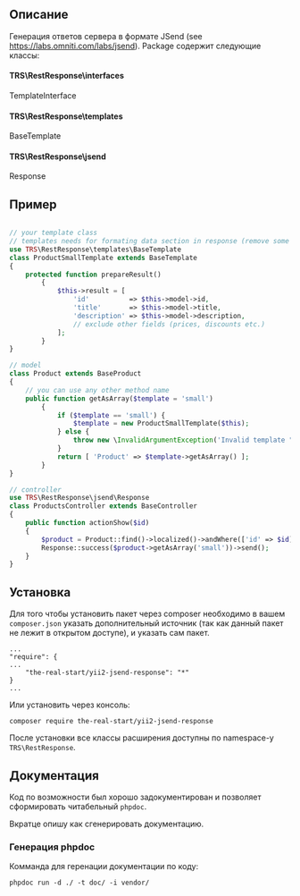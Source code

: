 ## Описание

Генерация ответов сервера в формате JSend (see https://labs.omniti.com/labs/jsend).
Package содержит следующие классы:

#### TRS\RestResponse\interfaces
TemplateInterface
#### TRS\RestResponse\templates
BaseTemplate
#### TRS\RestResponse\jsend
Response

## Пример

```php

// your template class
// templates needs for formating data section in response (remove some data for example)
use TRS\RestResponse\templates\BaseTemplate
class ProductSmallTemplate extends BaseTemplate
{
    protected function prepareResult()
        {
            $this->result = [
                'id'          => $this->model->id,
                'title'       => $this->model->title,
                'description' => $this->model->description,
                // exclude other fields (prices, discounts etc.)
            ];
        }
}

// model
class Product extends BaseProduct
{
    // you can use any other method name
    public function getAsArray($template = 'small')
        {
            if ($template == 'small') {
                $template = new ProductSmallTemplate($this);
            } else {
                throw new \InvalidArgumentException('Invalid template "' . $template . '"');
            }
            return [ 'Product' => $template->getAsArray() ];
        }
}

// controller
use TRS\RestResponse\jsend\Response
class ProductsController extends BaseController
{
    public function actionShow($id)
    {
        $product = Product::find()->localized()->andWhere(['id' => $id])->one();
        Response::success($product->getAsArray('small'))->send();
    }
}

```

## Установка

Для того чтобы установить пакет через composer необходимо в вашем `composer.json` указать дополнительный источник
(так как данный пакет не лежит в открытом доступе), и указать сам пакет.

```
...
"require": {
...
	"the-real-start/yii2-jsend-response": "*"
}
...

```

Или установить через консоль:

```
composer require the-real-start/yii2-jsend-response
```

После установки все классы расширения доступны по namespace-у `TRS\RestResponse`.

## Документация

Код по возможности был хорошо задокументирован и позволяет сформировать читабельный `phpdoc`.

Вкратце опишу как сгенерировать документацию.

### Генерация phpdoc

Комманда для геренации документации по коду:

```
phpdoc run -d ./ -t doc/ -i vendor/
```
